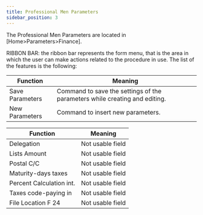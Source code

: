 ```yaml
---
title: Professional Men Parameters
sidebar_position: 3
---
```


The Professional Men Parameters are located in [Home>Parameters>Finance].

RIBBON BAR: the ribbon bar represents the form menu, that is the area in which the user can make actions related to the procedure in use. The list of the features is the following:



| Function | Meaning |
| --- | --- |
| Save Parameters | Command to save the settings of the parameters while creating and editing. |
| New Parameters | Command to insert new parameters. |



| Function | Meaning |
| --- | --- |
| Delegation | Not usable field |
| Lists Amount | Not usable field |
| Postal C/C | Not usable field |
| Maturity-days taxes | Not usable field |
| Percent Calculation int. | Not usable field |
| Taxes code-paying in  | Not usable field |
| File Location F 24 | Not usable field |






